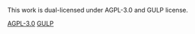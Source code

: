 This work is dual-licensed under AGPL-3.0 and GULP license.

[AGPL-3.0](./LICENSE.AGPL-3.0.md)
[GULP](./LICENSE.GULP.md)

